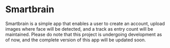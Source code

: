 
# Smartbrain

Smartbrain is a simple app that enables a user to create an account, upload images where face will be detected, and a track as entry count will be maintained. Please do note that this project is undergoing development as of now, and the complete version of this app will be updated soon.








